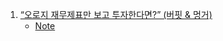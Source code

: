 1. [“오로지 재무제표만 보고 투자한다면?” (버핏 & 멍거)](https://youtu.be/GRJsroCXw6E)
    - [Note](./Note/오로지_재무제표만_보고_투자한다면.md)